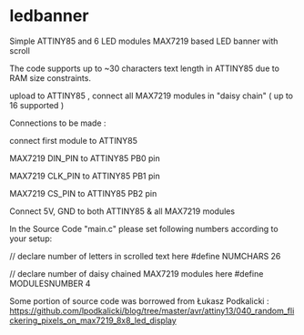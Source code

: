 # ledbanner

Simple ATTINY85 and 6 LED modules MAX7219 based LED banner with scroll

The code supports up to ~30 characters text length in ATTINY85 due to RAM size constraints.

upload to ATTINY85 , connect all  MAX7219 modules in "daisy chain" ( up to 16 supported )

Connections to be made :

connect first module to ATTINY85

MAX7219 DIN_PIN	to ATTINY85	PB0 pin

MAX7219 CLK_PIN	to ATTINY85	PB1 pin

MAX7219 CS_PIN	to ATTINY85 PB2 pin

Connect 5V, GND to both ATTINY85 & all MAX7219 modules

In the Source Code "main.c" please set following numbers according to your setup:

// declare number of letters in scrolled text here
#define NUMCHARS		26

// declare number of daisy chained MAX7219 modules here
#define MODULESNUMBER           4


Some portion of source code was borrowed from Łukasz Podkalicki :
https://github.com/lpodkalicki/blog/tree/master/avr/attiny13/040_random_flickering_pixels_on_max7219_8x8_led_display
